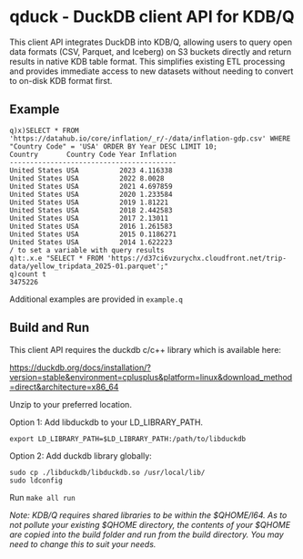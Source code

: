 # qduck - DuckDB client API for KDB/Q

This client API integrates DuckDB into KDB/Q, allowing users to query open data formats (CSV, Parquet, and Iceberg) on S3 buckets directly and return results in native KDB table format. This simplifies existing ETL processing and provides immediate access to new datasets without needing to convert to on-disk KDB format first.

## Example

```
q)x)SELECT * FROM 'https://datahub.io/core/inflation/_r/-/data/inflation-gdp.csv' WHERE "Country Code" = 'USA' ORDER BY Year DESC LIMIT 10;
Country       Country Code Year Inflation
-----------------------------------------
United States USA          2023 4.116338 
United States USA          2022 8.0028   
United States USA          2021 4.697859 
United States USA          2020 1.233584 
United States USA          2019 1.81221  
United States USA          2018 2.442583 
United States USA          2017 2.13011  
United States USA          2016 1.261583 
United States USA          2015 0.1186271
United States USA          2014 1.622223 
/ to set a variable with query results
q)t:.x.e "SELECT * FROM 'https://d37ci6vzurychx.cloudfront.net/trip-data/yellow_tripdata_2025-01.parquet';"
q)count t
3475226
```

Additional examples are provided in `example.q`

## Build and Run

This client API requires the duckdb c/c++ library which is available here:

https://duckdb.org/docs/installation/?version=stable&environment=cplusplus&platform=linux&download_method=direct&architecture=x86_64

Unzip to your preferred location.

Option 1: Add libduckdb to your LD_LIBRARY_PATH.

```
export LD_LIBRARY_PATH=$LD_LIBRARY_PATH:/path/to/libduckdb
```

Option 2: Add duckdb library globally:

```
sudo cp ./libduckdb/libduckdb.so /usr/local/lib/
sudo ldconfig
```

Run `make all run`

*Note: KDB/Q requires shared libraries to be within the $QHOME/l64. As to not pollute your existing $QHOME directory, the contents of your $QHOME are copied into the build folder and run from the build directory. You may need to change this to suit your needs.*
